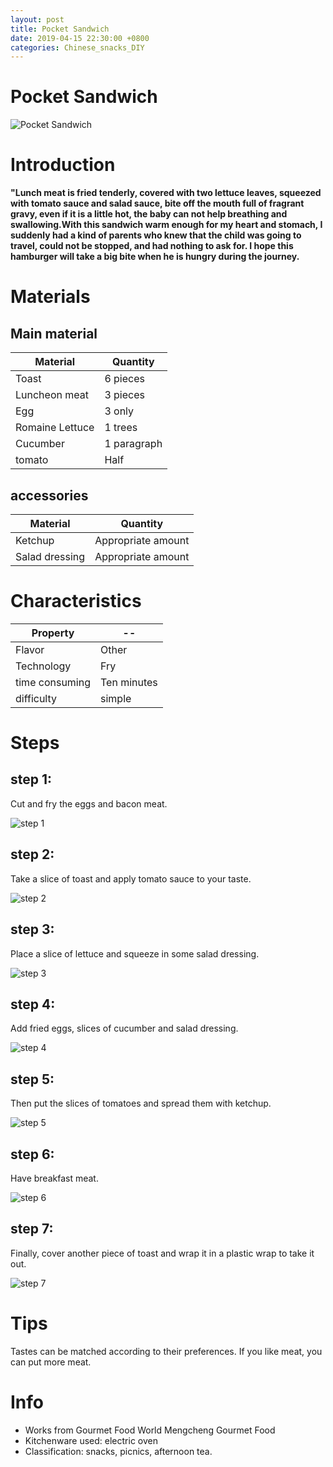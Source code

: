 ```yaml
---
layout: post
title: Pocket Sandwich
date: 2019-04-15 22:30:00 +0800
categories: Chinese_snacks_DIY
---
```


# Pocket Sandwich

![Pocket Sandwich]({{site.baseurl}}/img/423368/423368.jpg)

# Introduction

**"Lunch meat is fried tenderly, covered with two lettuce leaves, squeezed with tomato sauce and salad sauce, bite off the mouth full of fragrant gravy, even if it is a little hot, the baby can not help breathing and swallowing.With this sandwich warm enough for my heart and stomach, I suddenly had a kind of parents who knew that the child was going to travel, could not be stopped, and had nothing to ask for. I hope this hamburger will take a big bite when he is hungry during the journey.**

# Materials


## Main material

Material|Quantity
--|--
Toast|6 pieces
Luncheon meat|3 pieces
Egg|3 only
Romaine Lettuce|1 trees
Cucumber|1 paragraph
tomato|Half

## accessories

Material|Quantity
--|--
Ketchup|Appropriate amount
Salad dressing|Appropriate amount

# Characteristics

Property|--
--|--
Flavor|Other
Technology|Fry
time consuming|Ten minutes
difficulty|simple

# Steps

## step 1:

Cut and fry the eggs and bacon meat.

![step 1]({{site.baseurl}}/img/423368/1.jpg)

## step 2:

Take a slice of toast and apply tomato sauce to your taste.

![step 2]({{site.baseurl}}/img/423368/2.jpg)

## step 3:

Place a slice of lettuce and squeeze in some salad dressing.

![step 3]({{site.baseurl}}/img/423368/3.jpg)

## step 4:

Add fried eggs, slices of cucumber and salad dressing.

![step 4]({{site.baseurl}}/img/423368/4.jpg)

## step 5:

Then put the slices of tomatoes and spread them with ketchup.

![step 5]({{site.baseurl}}/img/423368/5.jpg)

## step 6:

Have breakfast meat.

![step 6]({{site.baseurl}}/img/423368/6.jpg)

## step 7:

Finally, cover another piece of toast and wrap it in a plastic wrap to take it out.

![step 7]({{site.baseurl}}/img/423368/7.jpg)

# Tips

Tastes can be matched according to their preferences. If you like meat, you can put more meat.

# Info

- Works from Gourmet Food World Mengcheng Gourmet Food
- Kitchenware used: electric oven
- Classification: snacks, picnics, afternoon tea.